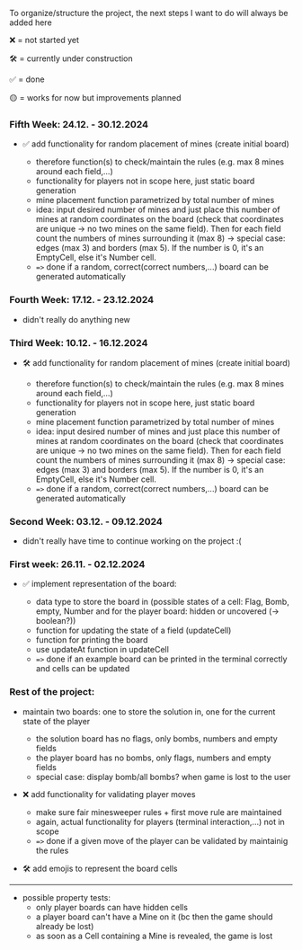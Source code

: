 To organize/structure the project, the next steps I want to do will always be added here

❌ = not started yet

🛠️ = currently under construction

✅ = done

🟡 = works for now but improvements planned

### Fifth Week: 24.12. - 30.12.2024

- ✅ add functionality for random placement of mines (create initial board)

  - therefore function(s) to check/maintain the rules (e.g. max 8 mines around each field,...)
  - functionality for players not in scope here, just static board generation
  - mine placement function parametrized by total number of mines
  - idea: input desired number of mines and just place this number of mines at random coordinates on the board (check that coordinates are unique -> no two mines on the same field). Then for each field count the numbers of mines surrounding it (max 8) -> special case: edges (max 3) and borders (max 5). If the number is 0, it's an EmptyCell, else it's Number cell.
  - `=>` done if a random, correct(correct numbers,...) board can be generated automatically

### Fourth Week: 17.12. - 23.12.2024

- didn't really do anything new

### Third Week: 10.12. - 16.12.2024

- 🛠️ add functionality for random placement of mines (create initial board)

  - therefore function(s) to check/maintain the rules (e.g. max 8 mines around each field,...)
  - functionality for players not in scope here, just static board generation
  - mine placement function parametrized by total number of mines
  - idea: input desired number of mines and just place this number of mines at random coordinates on the board (check that coordinates are unique -> no two mines on the same field). Then for each field count the numbers of mines surrounding it (max 8) -> special case: edges (max 3) and borders (max 5). If the number is 0, it's an EmptyCell, else it's Number cell.
  - `=>` done if a random, correct(correct numbers,...) board can be generated automatically

### Second Week: 03.12. - 09.12.2024

- didn't really have time to continue working on the project :(

### First week: 26.11. - 02.12.2024

- ✅ implement representation of the board:

  - data type to store the board in (possible states of a cell: Flag, Bomb, empty, Number and for the player board: hidden or uncovered (-> boolean?))
  - function for updating the state of a field (updateCell)
  - function for printing the board
  - use updateAt function in updateCell
  - `=>` done if an example board can be printed in the terminal correctly and cells can be updated

### Rest of the project:

- maintain two boards: one to store the solution in, one for the current state of the player

  - the solution board has no flags, only bombs, numbers and empty fields
  - the player board has no bombs, only flags, numbers and empty fields
  - special case: display bomb/all bombs? when game is lost to the user

- ❌ add functionality for validating player moves

  - make sure fair minesweeper rules + first move rule are maintained
  - again, actual functionality for players (terminal interaction,...) not in scope
  - `=>` done if a given move of the player can be validated by maintainig the rules

- 🛠️ add emojis to represent the board cells

---

- possible property tests:
  - only player boards can have hidden cells
  - a player board can't have a Mine on it (bc then the game should already be lost)
  - as soon as a Cell containing a Mine is revealed, the game is lost
